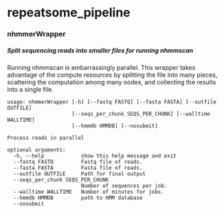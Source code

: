 repeatsome_pipeline
===================

### nhmmerWrapper

##### Split sequencing reads into smaller files for running nhmmscan

Running nhmmscan is embarrassingly parallel. This wrapper takes advantage of the compute
resources by splitting the file into many pieces, scattering the computation among many
nodes, and collecting the results into a single file.

    usage: nhmmerWrapper [-h] [--fastq FASTQ] [--fasta FASTA] [--outfile OUTFILE]
                         [--seqs_per_chunk SEQS_PER_CHUNK] [--walltime WALLTIME]
                         [--hmmdb HMMDB] [--nosubmit]
    
    Process reads in parallel
    
    optional arguments:
      -h, --help            show this help message and exit
      --fastq FASTQ         Fastq file of reads.
      --fasta FASTA         Fasta file of reads.
      --outfile OUTFILE     Path for final output
      --seqs_per_chunk SEQS_PER_CHUNK
                            Number of sequences per job.
      --walltime WALLTIME   Number of minutes for jobs.
      --hmmdb HMMDB         path to HMM database
      --nosubmit
